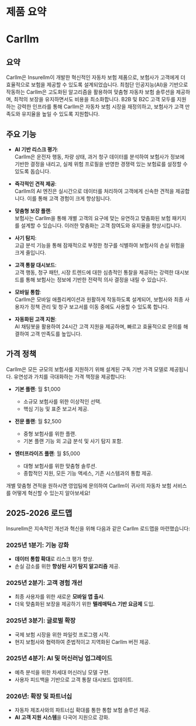 # 제품 요약

# Carllm

## 요약

Carllm은 Insurellm이 개발한 혁신적인 자동차 보험 제품으로, 보험사가 고객에게 더 효율적으로 보험을 제공할 수 있도록 설계되었습니다. 최첨단 인공지능(AI)을 기반으로 작동하는 Carllm은 고도화된 알고리즘을 활용하여 맞춤형 자동차 보험 솔루션을 제공하며, 최적의 보장을 유지하면서도 비용을 최소화합니다. B2B 및 B2C 고객 모두를 지원하는 강력한 인프라를 통해 Carllm은 자동차 보험 시장을 재정의하고, 보험사가 고객 만족도와 유지율을 높일 수 있도록 지원합니다.

## 주요 기능

- **AI 기반 리스크 평가**:  
  Carllm은 운전자 행동, 차량 상태, 과거 청구 데이터를 분석하여 보험사가 정보에 기반한 결정을 내리고, 실제 위험 프로필을 반영한 경쟁력 있는 보험료를 설정할 수 있도록 돕습니다.

- **즉각적인 견적 제공**:  
  Carllm의 AI 엔진은 실시간으로 데이터를 처리하여 고객에게 신속한 견적을 제공합니다. 이를 통해 고객 경험이 크게 향상됩니다.

- **맞춤형 보장 플랜**:  
  보험사는 Carllm을 통해 개별 고객의 요구에 맞는 유연하고 맞춤화된 보험 패키지를 설계할 수 있습니다. 이러한 맞춤화는 고객 참여도와 유지율을 향상시킵니다.

- **사기 탐지**:  
  고급 분석 기능을 통해 잠재적으로 부정한 청구를 식별하여 보험사의 손실 위험을 크게 줄입니다.

- **고객 통찰 대시보드**:  
  고객 행동, 청구 패턴, 시장 트렌드에 대한 심층적인 통찰을 제공하는 강력한 대시보드를 통해 보험사는 정보에 기반한 전략적 의사 결정을 내릴 수 있습니다.

- **모바일 통합**:  
  Carllm은 모바일 애플리케이션과 원활하게 작동하도록 설계되어, 보험사와 최종 사용자가 정책 관리 및 청구 보고서를 이동 중에도 사용할 수 있도록 합니다.

- **자동화된 고객 지원**:  
  AI 채팅봇을 활용하여 24시간 고객 지원을 제공하며, 빠르고 효율적으로 문의를 해결하여 고객 만족도를 높입니다.

## 가격 정책

Carllm은 모든 규모의 보험사를 지원하기 위해 설계된 구독 기반 가격 모델로 제공됩니다. 유연성과 가치를 극대화하는 가격 책정을 제공합니다:

- **기본 플랜**: 월 $1,000  
  - 소규모 보험사를 위한 이상적인 선택.  
  - 핵심 기능 및 표준 보고서 제공.  

- **전문 플랜**: 월 $2,500  
  - 중형 보험사를 위한 플랜.  
  - 기본 플랜 기능 외 고급 분석 및 사기 탐지 포함.  

- **엔터프라이즈 플랜**: 월 $5,000  
  - 대형 보험사를 위한 맞춤형 솔루션.  
  - 종합적인 지원, 모든 기능 액세스, 기존 시스템과의 통합 제공.  

개별 맞춤형 견적을 원하시면 영업팀에 문의하여 Carllm이 귀사의 자동차 보험 서비스를 어떻게 혁신할 수 있는지 알아보세요!

## 2025-2026 로드맵

Insurellm은 지속적인 개선과 혁신을 위해 다음과 같은 Carllm 로드맵을 마련했습니다:

### 2025년 1분기: 기능 강화  
- **데이터 통합 확대**로 리스크 평가 향상.  
- 손실 감소를 위한 **향상된 사기 탐지 알고리즘** 제공.  

### 2025년 2분기: 고객 경험 개선  
- 최종 사용자를 위한 새로운 **모바일 앱 출시**.  
- 더욱 맞춤화된 보장을 제공하기 위한 **텔레매틱스 기반 요금제** 도입.  

### 2025년 3분기: 글로벌 확장  
- 국제 보험 시장을 위한 파일럿 프로그램 시작.  
- 현지 보험사와 협력하여 준법적이고 지역화된 Carllm 버전 제공.  

### 2025년 4분기: AI 및 머신러닝 업그레이드  
- 예측 분석을 위한 차세대 머신러닝 모델 구현.  
- 사용자 피드백을 기반으로 고객 통찰 대시보드 업데이트.  

### 2026년: 확장 및 파트너십  
- 자동차 제조사와의 파트너십 확대를 통한 통합 보험 솔루션 제공.  
- **AI 고객 지원 시스템**을 다국어 지원으로 강화.  
